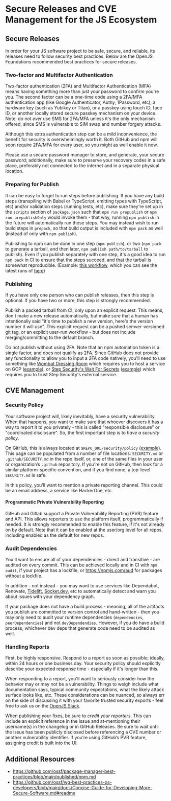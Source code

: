 # Secure Releases and CVE Management for the JS Ecosystem

## Secure Releases

In order for your JS software project to be safe, secure, and reliable, its releases need to follow security best practices. Below are the OpenJS Foundations recommended best practices for secure releases.

### Two-factor and Multifactor Authentication

Two-factor authentication (2FA) and Multifactor Authentication (MFA) means having something more than just your password to confirm you're you. The second factor can be a one-time code using a 2FA/MFA authentication app (like Google Authenticator, Authy, 1Password, etc), a hardware key (such as Yubikey or Titan), or a passkey using touch ID, face ID, or another locally stored secure passkey mechanism on your device. Note: do not *ever* use SMS for 2FA/MFA unless it's the only mechanism offered, since SMS is vulnerable to SIM swap and number forgery attacks.

Although this extra authentication step can be a mild inconvenience, the benefit for security is overwhelmingly worth it. Both GitHub and npm will soon require 2FA/MFA for every user, so you might as well enable it now.

Please use a secure password manager to store, and generate, your secure password; additionally, make sure to preserve your recovery codes in a safe place, preferably not connected to the internet and in a separate physical location.

### Preparing for Publish

It can be easy to forget to run steps before publishing. If you have any build steps (transpiling with Babel or TypeScript, emitting types with TypeScript, etc) and/or validation steps (running tests, etc), make sure they're set up in the `scripts` section of `package.json` such that `npm run prepublish` or `npm run prepublishOnly` would invoke them - that way, running `npm publish` in the future will automatically run these steps. You may instead wish to run build steps in `prepack`, so that build output is included with `npm pack` as well (instead of only with `npm publish`).

Publishing to npm can be done in one step (`npm publish`), or two (`npm pack` to generate a tarball, and then later, `npm publish path/to/tarball` to publish). Even if you publish separately with one step, it's a good idea to run `npm pack` in CI to ensure that the steps succeed, and that the tarball is somewhat reproducible. (Example: [this workflow](https://github.com/ljharb/actions/blob/5a85b6e4de8738a6c7a87a45ebc9711f2d9a7226/.github/workflows/pretest.yml#L64-L67), which you can see the latest runs of [here](https://github.com/ljharb/qs/actions/workflows/node-pretest.yml?query=branch%3Amain))

### Publishing
If you have only one person who can publish releases, then this step is optional. If you have two or more, this step is strongly recommended.

Publish a packed tarball from CI, only upon an explicit request. This means, don't make a new release automatically, but make sure that a human has intentionally said "it's time to publish a new version, here's the version number it will use". This explicit request can be a pushed semver-versioned git tag, or an explicit user-run workflow - but does not include merging/committing to the default branch.

Do not publish without using 2FA. Note that an npm automation token is a single factor, and does not qualify as 2FA. Since GitHub does not provide any functionality to allow you to input a 2FA code natively, you'll need to use something like [Wombat Dressing Room](https://opensource.googleblog.com/2020/01/wombat-dressing-room-npm-publication_10.html) which requires you to host a service on GCP ([example](https://github.com/mathiasbynens/String.prototype.endsWith/blob/main/.github/workflows/publish-on-tag.yml#L21-L22)), or [Step Security's Wait For Secrets](https://github.com/step-security/wait-for-secrets) ([example](https://github.com/jsx-eslint/eslint-plugin-react/blob/28f9a6cdf716bc34f824ea3a3988e68f3e54eb0f/.github/workflows/npm-publish.yml)) which requires you to trust Step Security's external service.

## CVE Management

### Security Policy

Your software project will, likely inevitably, have a security vulnerability. When that happens, you want to make sure that whoever discovers it has a way to report it to you privately - this is called "responsible disclosure" or "coordinated disclosure". So, the first important step is to *have a security policy*.

On GitHub, this is always located at `$REPO_URL/security/policy` ([example](https://github.com/nvm-sh/nvm/security/policy)). This page can be populated from a number of file locations: `SECURITY.md` or `.github/SECURITY.md` in the repo itself, or, one of the same files in your user or organization’s `.github` repository. If you're not on GitHub, then look for a similar platform-specific convention, and if you find none, a top-level `SECURITY.md` is safe.

In this policy, you'll want to mention a private reporting channel. This could be an email address, a service like HackerOne, etc.

#### Programmatic Private Vulnerability Reporting

GitHub and Gitlab support a Private Vulnerability Reporting (PVR) feature and API. This allows reporters to use the platform itself, programmatically if needed. It is strongly recommended to enable this feature, if it's not already on by default. Note that it can be enabled at the user/org level for all repos, including enabled as the default for new repos.

### Audit Dependencies

You'll want to ensure all of your dependencies - direct and transitive - are audited on every commit. This can be achieved locally and in CI with `npm audit`, if your project has a lockfile, or https://npmjs.com/aud for packages without a lockfile.

In addition - not instead - you may want to use services like Dependabot, Renovate, [Tidelift](https://tidelift.com), [Socket.dev](https://socket.dev), etc to automatically detect and warn you about issues with your dependency graph.

If your package does not have a build process - meaning, all of the artifacts you publish are committed to version control and hand-written - then you may only need to audit your runtime dependencies (`dependencies`, `peerDependencies`) and not `devDependendies`. However, if you do have a build process, whichever dev deps that generate code need to be audited as well.

### Handling Reports

First, be highly responsive. Respond to a report as soon as possible; ideally, within 24 hours or one business day. Your security policy should explicitly describe your expected response time - especially if it's longer than this.

When responding to a report, you'll want to seriously consider how the behavior may or may not be a vulnerability. Things to weigh include what documentation says, typical community expectations, what the likely attack surface looks like, etc. These considerations can be nuanced, so always err on the side of discussing it with your favorite trusted security exports - feel free to ask us on the [OpenJS Slack](https://slack-invite.openjsf.org/).

When publishing your fixes, be sure to _credit your reporters_. This can include an explicit reference in the issue and at-mentioning their username(s) in the changelog or in GitHub Releases. Be sure to wait until the issue has been publicly disclosed before referencing a CVE number or another vulnerability identifier. If you’re using GitHub’s PVR feature, assigning credit is built into the UI.

## Additional Resources

 - https://github.com/ossf/package-manager-best-practices/blob/main/published/npm.md
 - https://github.com/ossf/wg-best-practices-os-developers/blob/main/docs/Concise-Guide-for-Developing-More-Secure-Software.md#readme

